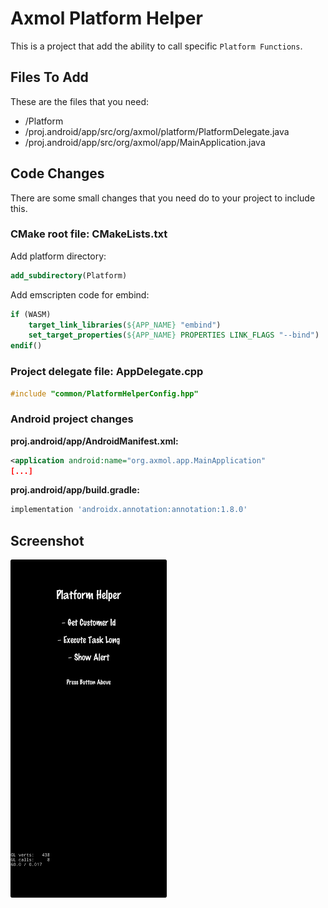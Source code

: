 # Axmol Platform Helper

This is a project that add the ability to call specific `Platform Functions`.

## Files To Add

These are the files that you need:

- /Platform
- /proj.android/app/src/org/axmol/platform/PlatformDelegate.java
- /proj.android/app/src/org/axmol/app/MainApplication.java

## Code Changes

There are some small changes that you need do to your project to include this.

### CMake root file: CMakeLists.txt

Add platform directory:

```cmake
add_subdirectory(Platform)
```

Add emscripten code for embind:

```cmake
if (WASM)
    target_link_libraries(${APP_NAME} "embind")
    set_target_properties(${APP_NAME} PROPERTIES LINK_FLAGS "--bind")
endif()
```

### Project delegate file: AppDelegate.cpp

```cpp
#include "common/PlatformHelperConfig.hpp"
```

### Android project changes

**proj.android/app/AndroidManifest.xml:**

```xml
<application android:name="org.axmol.app.MainApplication"
[...]
```

**proj.android/app/build.gradle:**

```groovy
implementation 'androidx.annotation:annotation:1.8.0'
```

## Screenshot

<img width="250" src="Extras/images/ss1.jpg">
